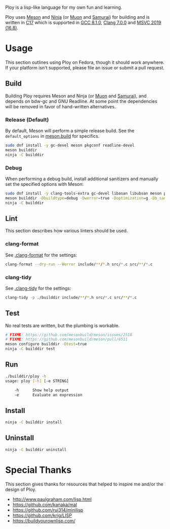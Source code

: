 Ploy is a lisp-like language for my own fun and learning.

Ploy uses [Meson] and [Ninja] (or [Muon] and [Samurai]) for building and is
written in [C17] which is supported in [GCC 8.1.0][gcc], [Clang 7.0.0][clang]
and [MSVC 2019 (16.8)][msvc].

[c17]: domain.tld
[clang]: https://releases.llvm.org/7.0.0/tools/clang/docs/UsersManual.html#differences-between-various-standard-modes
[gcc]: https://gcc.gnu.org/onlinedocs/gcc-8.1.0/gcc/Standards.html#C-Language
[meson]: https://mesonbuild.com/
[muon]: https://muon.build/
[msvc]: https://devblogs.microsoft.com/cppblog/c11-and-c17-standard-support-arriving-in-msvc/
[ninja]: https://ninja-build.org/
[samurai]: https://github.com/michaelforney/samurai

# Usage

This section outlines using Ploy on Fedora, though it should work anywhere. If
your platform isn't supported, please file an issue or submit a pull request.

## Build

Building Ploy requires Meson and Ninja (or [Muon] and [Samurai]), and depends
on bdw-gc and GNU Readline. At some point the dependencies will be removed in
favor of hand-written alternatives.

### Release (Default)

By default, Meson will perform a simple release build. See the
`default_options` in [meson.build](./meson.build) for specifics.

```sh
sudo dnf install -y gc-devel meson pkgconf readline-devel
meson builddir
ninja -C builddir
```

### Debug

When performing a debug build, install additional sanitizers and manually set
the specified options with Meson:

```sh
sudo dnf install -y clang-tools-extra gc-devel libasan libubsan meson pkgconf readline-devel
meson builddir -Dbuildtype=debug -Dwerror=true -Doptimization=g -Db_sanitize=address,undefined
ninja -C builddir
```

## Lint

This section describes how various linters should be used.

### clang-format

See [.clang-format](./.clang-format) for the settings:

```sh
clang-format --dry-run --Werror include/**/*.h src/*.c src/**/*.c
```

### clang-tidy

See [.clang-tidy](./.clang-tidy) for the settings:

```sh
clang-tidy -p ./builddir include/**/*.h src/*.c src/**/*.c
```

## Test

No real tests are written, but the plumbing is workable.

```sh
# FIXME: https://github.com/mesonbuild/meson/issues/2518
# FIXME: https://github.com/mesonbuild/meson/pull/6511
meson configure builddir -Dtest=true
ninja -C builddir test
```

## Run

```sh
./builddir/ploy -h
usage: ploy [-h] [-e STRING]

    -h      Show help output
    -e      Evaluate an expression
```

## Install

```sh
ninja -C builddir install
```

## Uninstall

```sh
ninja -C builddir uninstall
```

# Special Thanks

This section gives thanks for resources that helped to inspire me and/or the
design of Ploy.

- http://www.paulgraham.com/lisp.html
- https://github.com/kanaka/mal
- https://github.com/rui314/minilisp
- https://github.com/krig/LISP
- https://buildyourownlisp.com/
